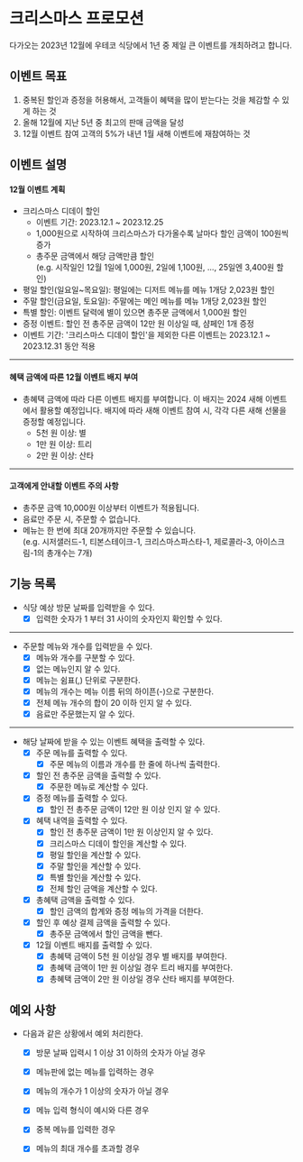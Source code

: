 # 크리스마스 프로모션
다가오는 2023년 12월에 우테코 식당에서 1년 중 제일 큰 이벤트를 개최하려고 합니다.

## 이벤트 목표
1. 중복된 할인과 증정을 허용해서, 고객들이 혜택을 많이 받는다는 것을 체감할 수 있게 하는 것
2. 올해 12월에 지난 5년 중 최고의 판매 금액을 달성
3. 12월 이벤트 참여 고객의 5%가 내년 1월 새해 이벤트에 재참여하는 것


## 이벤트 설명
#### 12월 이벤트 계획
- 크리스마스 디데이 할인
  - 이벤트 기간: 2023.12.1 ~ 2023.12.25
  - 1,000원으로 시작하여 크리스마스가 다가올수록 날마다 할인 금액이 100원씩 증가
  - 총주문 금액에서 해당 금액만큼 할인<br>
  (e.g. 시작일인 12월 1일에 1,000원, 2일에 1,100원, ..., 25일엔 3,400원 할인)
- 평일 할인(일요일~목요일): 평일에는 디저트 메뉴를 메뉴 1개당 2,023원 할인
- 주말 할인(금요일, 토요일): 주말에는 메인 메뉴를 메뉴 1개당 2,023원 할인
- 특별 할인: 이벤트 달력에 별이 있으면 총주문 금액에서 1,000원 할인
- 증정 이벤트: 할인 전 총주문 금액이 12만 원 이상일 때, 샴페인 1개 증정
- 이벤트 기간: '크리스마스 디데이 할인'을 제외한 다른 이벤트는 2023.12.1 ~ 2023.12.31 동안 적용

---
#### 혜택 금액에 따른 12월 이벤트 배지 부여
- 총혜택 금액에 따라 다른 이벤트 배지를 부여합니다. 이 배지는 2024 새해 이벤트에서 활용할 예정입니다. 배지에 따라 새해 이벤트 참여 시, 각각 다른 새해 선물을 증정할 예정입니다.
  - 5천 원 이상: 별
  - 1만 원 이상: 트리
  - 2만 원 이상: 산타

---
#### 고객에게 안내할 이벤트 주의 사항
- 총주문 금액 10,000원 이상부터 이벤트가 적용됩니다.
- 음료만 주문 시, 주문할 수 없습니다.
- 메뉴는 한 번에 최대 20개까지만 주문할 수 있습니다.<br>
(e.g. 시저샐러드-1, 티본스테이크-1, 크리스마스파스타-1, 제로콜라-3, 아이스크림-1의 총개수는 7개)


## 기능 목록
- 식당 예상 방문 날짜를 입력받을 수 있다.
  - [x] 입력한 숫자가 1 부터 31 사이의 숫자인지 확인할 수 있다.

---
- 주문할 메뉴와 개수를 입력받을 수 있다.
  - [x] 메뉴와 개수를 구분할 수 있다.
  - [x] 없는 메뉴인지 알 수 있다.
  - [x] 메뉴는 쉼표(,) 단위로 구분한다.
  - [x] 메뉴의 개수는 메뉴 이름 뒤의 하이픈(-)으로 구분한다.
  - [x] 전체 메뉴 개수의 합이 20 이하 인지 알 수 있다.
  - [x] 음료만 주문했는지 알 수 있다.

---
- 해당 날짜에 받을 수 있는 이벤트 혜택을 출력할 수 있다.
  - [x] 주문 메뉴를 출력할 수 있다.
    - [x] 주문 메뉴의 이름과 개수를 한 줄에 하나씩 출력한다.
  - [x] 할인 전 총주문 금액을 출력할 수 있다.
    - [x] 주문한 메뉴로 계산할 수 있다.
  - [x] 증정 메뉴를 출력할 수 있다.
    - [x] 할인 전 총주문 금액이 12만 원 이상 인지 알 수 있다.
  - [x] 혜택 내역을 출력할 수 있다.
    - [x] 할인 전 총주문 금액이 1만 원 이상인지 알 수 있다.
    - [x] 크리스마스 디데이 할인을 계산할 수 있다.
    - [x] 평일 할인을 계산할 수 있다.
    - [x] 주말 할인을 계산할 수 있다.
    - [x] 특별 할인을 계산할 수 있다.
    - [x] 전체 할인 금액을 계산할 수 있다.
  - [x] 총혜택 금액을 출력할 수 있다.
    - [x] 할인 금액의 합계와 증정 메뉴의 가격을 더한다.
  - [x] 할인 후 예상 결제 금액을 출력할 수 있다.
    - [x] 총주문 금액에서 할인 금액을 뺀다.
  - [x] 12월 이벤트 배지를 출력할 수 있다.
    - [x] 총혜택 금액이 5천 원 이상일 경우 별 배지를 부여한다.
    - [x] 총혜택 금액이 1만 원 이상일 경우 트리 배지를 부여한다.
    - [x] 총혜택 금액이 2만 원 이상일 경우 산타 배지를 부여한다.

## 예외 사항
- 다음과 같은 상황에서 예외 처리한다.
  - [x] 방문 날짜 입력시 1 이상 31 이하의 숫자가 아닐 경우
  - [x] 메뉴판에 없는 메뉴를 입력하는 경우
  - [x] 메뉴의 개수가 1 이상의 숫자가 아닐 경우
  - [x] 메뉴 입력 형식이 예시와 다른 경우
  - [x] 중복 메뉴를 입력한 경우
  - [x] 메뉴의 최대 개수를 초과할 경우

